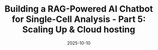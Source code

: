 ---
title: 'Building a RAG-Powered AI Chatbot for Single-Cell Analysis - Part 5: Scaling Up & Cloud hosting'
date: 2025-10-10
permalink: /posts/2025/05/rag-part5/
tags:
  - bioinformatics
  - single-cell
  - ml/ai
  - rag
---